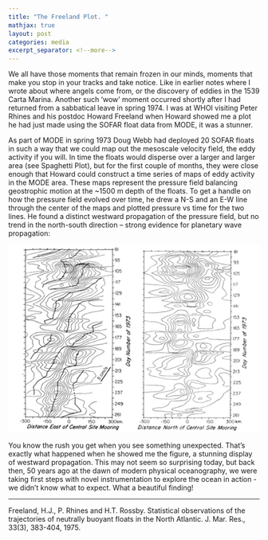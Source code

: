 ```yaml
---
title: "The Freeland Plot. "
mathjax: true
layout: post
categories: media
excerpt_separator: <!--more-->
---
```


We all have those moments that remain frozen in our minds, moments that make you stop in your tracks and take notice. Like in earlier notes where I wrote about where angels come from, or the discovery of eddies in the 1539 Carta Marina. Another such ‘wow’ moment occurred shortly after I had returned from a sabbatical leave in spring 1974. I was at WHOI visiting Peter Rhines and his postdoc Howard Freeland when Howard showed me a plot he had just made using the SOFAR float data from MODE, it was a stunner. 
<!--more-->

As part of MODE in spring 1973 Doug Webb had deployed 20 SOFAR floats in such a way that we could map out the mesoscale velocity field, the eddy activity if you will. In time the floats would disperse over a larger and larger area (see Spaghetti Plot), but for the first couple of months, they were close enough that Howard could construct a time series of maps of eddy activity in the MODE area. These maps represent the pressure field balancing geostrophic motion at the ~1500 m depth of the floats. To get a handle on how the pressure field evolved over time, he drew a N-S and an E-W line through the center of the maps and plotted pressure vs time for the two lines. He found a distinct westward propagation of the pressure field, but no trend in the north-south direction – strong evidence for planetary wave propagation: 

![FreelandFigure](/assets/FreelandFigure.jpeg)

You know the rush you get when you see something unexpected. That’s exactly what happened when he showed me the figure, a stunning display of westward propagation. This may not seem so surprising today, but back then, 50 years ago at the dawn of modern physical oceanography, we were taking first steps with novel instrumentation to explore the ocean in action - we didn’t know what to expect. What a beautiful finding! 

- - - - -
Freeland, H.J., P. Rhines and H.T. Rossby.  Statistical observations of the trajectories of neutrally buoyant floats in the North Atlantic.  J. Mar. Res., 33(3), 383-404, 1975.

